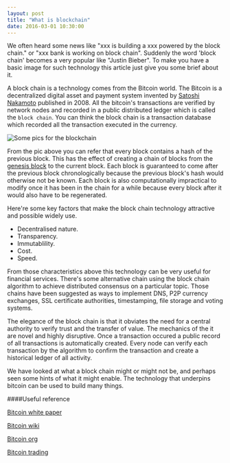 ```yaml
---
layout: post
title: "What is blockchain"
date: 2016-03-01 10:30:00
---
```


We often heard some news like "xxx is building a xxx powered by the block chain." or "xxx bank is working on block chain". Suddenly the word 'block chain' becomes a very popular like "Justin Bieber". To make you have a basic image for such technology this article just give you some brief about it.

A block chain is a technology comes from the Bitcoin world. The Bitcoin is a decentralized digital asset and payment system invented by [Satoshi Nakamoto](https://en.wikipedia.org/wiki/Satoshi_Nakamoto) published in 2008. All the bitcoin's transactions are verified by network nodes and recorded in a public distributed ledger which is called the `block chain`. You can think the block chain is a transaction database which recorded all the transaction executed in the currency.

![Some pics for the blockchain]({{site.url}}/assets/Bitcoin_Block_Data.png)

From the pic above you can refer that every block contains a hash of the previous block. This has the effect of creating a chain of blocks from the [genesis block](https://en.bitcoin.it/wiki/Genesis_block) to the current block. Each block is guaranteed to come after the previous block chronologically because the previous block's hash would otherwise not be known. Each block is also computationally impractical to modify once it has been in the chain for a while because every block after it would also have to be regenerated.

Here're some key factors that make the block chain technology attractive and possible widely use.

- Decentralised nature.
- Transparency.
- Immutablility.
- Cost.
- Speed.

From those characteristics above this technology can be very useful for financial services. There's some alternative chain using the block chain algorithm to achieve distributed consensus on a particular topic. Those chains have been suggested as ways to implement DNS, P2P currency exchanges, SSL certificate authorities, timestamping, file storage and voting systems.

The elegance of the block chain is that it obviates the need for a central authority to verify trust and the transfer of value. The mechanics of the it are novel and highly disruptive. Once a transaction occured a public record of all transactions is automatically created. Every node can verify each transaction by the algorithm to confirm the transaction and create a historical ledger of all activity.

We have looked at what a block chain might or might not be, and perhaps seen some hints of what it might enable. The technology that underpins bitcoin can be used to build many things.

####Useful reference

[Bitcoin white paper](https://bitcoin.org/bitcoin.pdf)

[Bitcoin wiki](https://en.bitcoin.it/wiki/Main_Page)

[Bitcoin org](https://bitcoin.org/en/)

[Bitcoin trading](https://www.coinbase.com/)
